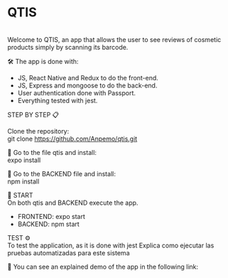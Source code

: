 <h1>QTIS</h1>
<br/>
Welcome to QTIS, an app that allows the user to see reviews of cosmetic products simply by scanning its barcode. 


🛠️ The app is done with:

- JS, React Native and Redux to do the front-end. 
- JS, Express and mongoose to do the back-end.
- User authentication done with Passport.
- Everything tested with jest.

STEP BY STEP 📋<br/>

Clone the repository:<br/>
git clone https://github.com/Anpemo/qtis.git

🔧 Go to the file qtis and install:<br/>
expo install

🔧 Go to the BACKEND file and install:<br/>
npm install

🚀 START<br/>
On both qtis and BACKEND execute the app. 
- FRONTEND: expo start
- BACKEND: npm start


TEST ⚙️<br/>
To test the application, as it is done with jest
Explica como ejecutar las pruebas automatizadas para este sistema





📌 You can see an explained demo of the app in the following link:





